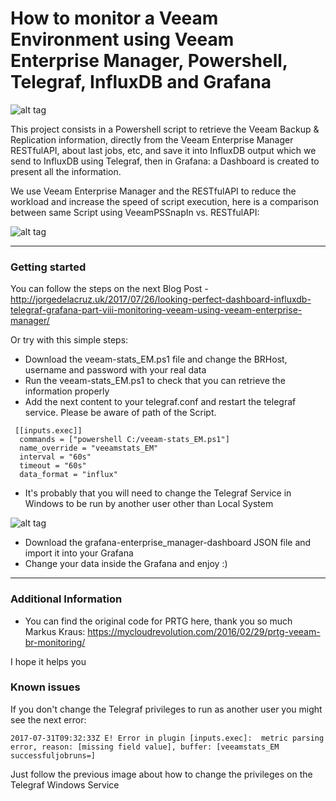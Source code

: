 How to monitor a Veeam Environment using Veeam Enterprise Manager, Powershell, Telegraf, InfluxDB and Grafana
===================

![alt tag](https://www.jorgedelacruz.es/wp-content/uploads/2017/07/veeam-grafana-restapi-002.png)

This project consists in a Powershell script to retrieve the Veeam Backup & Replication information, directly from the Veeam Enterprise Manager RESTfulAPI, about last jobs, etc, and save it into InfluxDB output which we send to InfluxDB using Telegraf, then in Grafana: a Dashboard is created to present all the information.

We use Veeam Enterprise Manager and the RESTfulAPI to reduce the workload and increase the speed of script execution, here is a comparison between same Script using VeeamPSSnapIn vs. RESTfulAPI:

![alt tag](https://www.jorgedelacruz.es/wp-content/uploads/2017/07/veeam-grafana-restapi-003.png)

----------

### Getting started
You can follow the steps on the next Blog Post - http://jorgedelacruz.uk/2017/07/26/looking-perfect-dashboard-influxdb-telegraf-grafana-part-viii-monitoring-veeam-using-veeam-enterprise-manager/

Or try with this simple steps:
* Download the veeam-stats_EM.ps1 file and change the BRHost, username and password with your real data
* Run the veeam-stats_EM.ps1 to check that you can retrieve the information properly
* Add the next content to your telegraf.conf and restart the telegraf service. Please be aware of path of the Script.
```
 [[inputs.exec]]
  commands = ["powershell C:/veeam-stats_EM.ps1"]
  name_override = "veeamstats_EM"
  interval = "60s"
  timeout = "60s"
  data_format = "influx"
```
* It's probably that you will need to change the Telegraf Service in Windows to be run by another user other than Local System

![alt tag](https://www.jorgedelacruz.es/wp-content/uploads/2017/07/telegraf-service.png)

* Download the grafana-enterprise_manager-dashboard JSON file and import it into your Grafana
* Change your data inside the Grafana and enjoy :)

----------

### Additional Information
* You can find the original code for PRTG here, thank you so much Markus Kraus: https://mycloudrevolution.com/2016/02/29/prtg-veeam-br-monitoring/

I hope it helps you

### Known issues 
If you don't change the Telegraf privileges to run as another user you might see the next error:
```
2017-07-31T09:32:33Z E! Error in plugin [inputs.exec]:  metric parsing error, reason: [missing field value], buffer: [veeamstats_EM successfuljobruns=]
```
Just follow the previous image about how to change the privileges on the Telegraf Windows Service